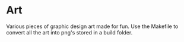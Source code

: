 # Art

Various pieces of graphic design art made for fun. Use the Makefile to convert
all the art into png's stored in a build folder.
